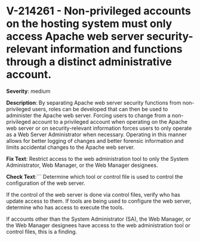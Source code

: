 # V-214261 - Non-privileged accounts on the hosting system must only access Apache web server security-relevant information and functions through a distinct administrative account.

**Severity**: medium

**Description**:
By separating Apache web server security functions from non-privileged users, roles can be developed that can then be used to administer the Apache web server. Forcing users to change from a non-privileged account to a privileged account when operating on the Apache web server or on security-relevant information forces users to only operate as a Web Server Administrator when necessary. Operating in this manner allows for better logging of changes and better forensic information and limits accidental changes to the Apache web server.

**Fix Text**:
Restrict access to the web administration tool to only the System Administrator, Web Manager, or the Web Manager designees.

**Check Text**:```
Determine which tool or control file is used to control the configuration of the web server.

If the control of the web server is done via control files, verify who has update access to them. If tools are being used to configure the web server, determine who has access to execute the tools.

If accounts other than the System Administrator (SA), the Web Manager, or the Web Manager designees have access to the web administration tool or control files, this is a finding.
```